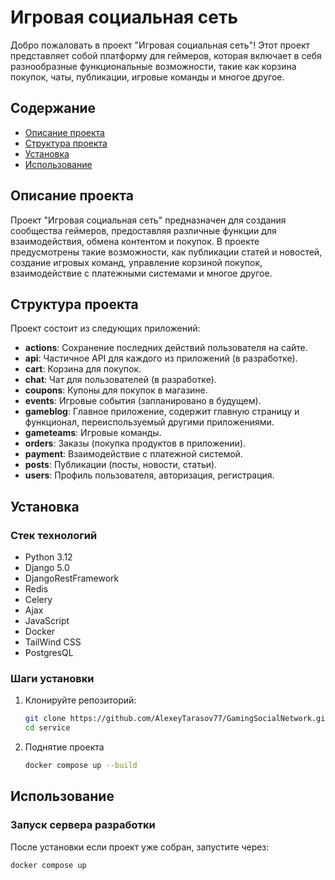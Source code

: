 # Игровая социальная сеть

Добро пожаловать в проект "Игровая социальная сеть"! Этот проект представляет собой платформу для геймеров, которая включает в себя разнообразные функциональные возможности, такие как корзина покупок, чаты, публикации, игровые команды и многое другое.

## Содержание

- [Описание проекта](#описание-проекта)
- [Структура проекта](#структура-проекта)
- [Установка](#установка)
- [Использование](#использование)

## Описание проекта

Проект "Игровая социальная сеть" предназначен для создания сообщества геймеров, предоставляя различные функции для взаимодействия, обмена контентом и покупок. В проекте предусмотрены такие возможности, как публикации статей и новостей, создание игровых команд, управление корзиной покупок, взаимодействие с платежными системами и многое другое.

## Структура проекта

Проект состоит из следующих приложений:

- **actions**: Сохранение последних действий пользователя на сайте.
- **api**: Частичное API для каждого из приложений (в разработке).
- **cart**: Корзина для покупок.
- **chat**: Чат для пользователей (в разработке).
- **coupons**: Купоны для покупок в магазине.
- **events**: Игровые события (запланировано в будущем).
- **gameblog**: Главное приложение, содержит главную страницу и функционал, переиспользуемый другими приложениями.
- **gameteams**: Игровые команды.
- **orders**: Заказы (покупка продуктов в приложении).
- **payment**: Взаимодействие с платежной системой.
- **posts**: Публикации (посты, новости, статьи).
- **users**: Профиль пользователя, авторизация, регистрация.

## Установка

### Стек технологий

- Python 3.12
- Django 5.0
- DjangoRestFramework
- Redis
- Celery
- Ajax
- JavaScript
- Docker
- TailWind CSS
- PostgresQL

### Шаги установки

1. Клонируйте репозиторий:

    ```bash
    git clone https://github.com/AlexeyTarasov77/GamingSocialNetwork.git
    cd service
    ```

2. Поднятие проекта

   ```bash
   docker compose up --build
   ```

## Использование

### Запуск сервера разработки

После установки если проект уже собран, запустите через:

```bash
docker compose up
